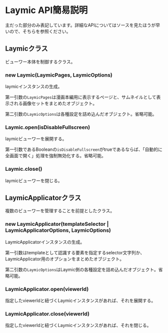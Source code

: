 Laymic API簡易説明
===============

主だった部分のみ表記しています。詳細なAPIについてはソースを見たほうが早いので、そちらを参照ください。

## Laymicクラス

ビューワー本体を制御するクラス。

### new Laymic(LaymicPages, LaymicOptions)

laymicインスタンスの生成。

第一引数の`LaymicPages`は漫画本編用に表示するページと、サムネイルとして表示される画像セットをまとめたオブジェクト。

第二引数の`LaymicOptions`は各種設定を詰め込んだオブジェクト。省略可能。

### Laymic.open(isDisableFullscreen)

laymicビューワーを展開する。

第一引数であるBooleanの`isDisableFullscreen`がtrueであるならば、「自動的に全画面で開く」処理を強制無効化する。省略可能。

### Laymic.close()

laymicビューワーを閉じる。

## LaymicApplicatorクラス

複数のビューワーを管理することを前提としたクラス。

### new LaymicApplicator(templateSelector | LaymicApplicatorOptions, LaymicOptions)

LaymicApplicatorインスタンスの生成。

第一引数はtemplateとして認識する要素を指定するselector文字列か、LaymicApplicator用のオプションをまとめたオブジェクト。

第二引数の`LaymicOptions`はLaymic側の各種設定を詰め込んだオブジェクト。省略可能。

### LaymicApplicator.open(viewerId)

指定したviewerIdと紐づくLaymicインスタンスがあれば、それを展開する。

### LaymicApplicator.close(viewerId)

指定したviewerIdと紐づくLaymicインスタンスがあれば、それを閉じる。
